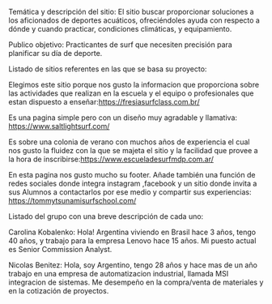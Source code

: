 Temática y descripción del sitio:
El sitio buscar proporcionar soluciones a los aficionados de deportes acuáticos, ofreciéndoles 
ayuda con respecto a dónde y cuando practicar, condiciones climáticas, y equipamiento.

Publico objetivo:
Practicantes de surf que necesiten precisión para planificar su día de deporte.

Listado de  sitios referentes en las que se basa su proyecto:

Elegimos este sitio porque nos gusto la informacion que proporciona sobre las actividades que realizan en la escuela y el equipo o profesionales que estan dispuesto a enseñar:https://fresiasurfclass.com.br/

Es una pagina simple pero con un diseño muy agradable y llamativa: https://www.saltlightsurf.com/

Es sobre una colonia de verano con muchos años de experiencia el cual nos gusto la fluidez con la que se majeta el sitio y la facilidad que provee a la hora de inscribirse:https://www.escueladesurfmdp.com.ar/

En esta pagina nos gusto mucho su footer. Añade también una función de redes sociales donde integra instagram ,facebook y un sitio donde invita a sus Alumnos a contactarlos por ese medio y compartir sus experiencias: https://tommytsunamisurfschool.com/


Listado del grupo con una breve descripción de cada uno:

Carolina Kobalenko: Hola! Argentina viviendo en Brasil hace 3 años, tengo 40 años,
y trabajo para la empresa Lenovo hace 15 años. Mi puesto actual es Senior Commission Analyst.

Nicolas Benitez: Hola, soy Argentino, tengo 28 años y hace mas de un año trabajo en una empresa de automatizacion
industrial, llamada MSI integracion de sistemas. Me desempeño en la compra/venta de materiales y en la cotización
de proyectos.
